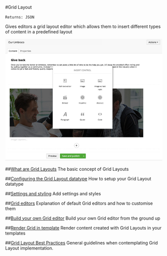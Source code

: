 #Grid Layout

`Returns: JSON`

Gives editors a grid layout editor which allows them to insert different types of content in a predefined layout

![Grid layouts](Grid-Layout/Images/editor.png)

##[What are Grid Layouts](Grid-Layout/What-Are-Grid-Layouts.md)
The basic concept of Grid Layouts

##[Configuring the Grid Layout datatype](Grid-Layout/Configuring-The-Grid-Layout-Datatype.md)
How to setup your Grid Layout datatype

##[Settings and styling](Grid-Layout/Settings-and-styles.md)
Add settings and styles

##[Grid editors](Grid-Layout/Grid-Editors.md)
Explanation of default Grid editors and how to customise them

##[Build your own Grid editor](Grid-Layout/Build-Your-Own-Editor.md)
Build your own Grid editor from the ground up

##[Render Grid in template](Grid-Layout/Render-Grid-In-Template.md)
Render content created with Grid Layouts in your templates

##[Grid Layout Best Practices](Grid-Layout/Grid-Layout-Best-Practices.md)
General guidelines when contemplating Grid Layout implementation.
